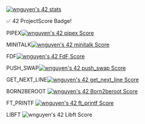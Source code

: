
[![wnguyen's 42 stats](https://badge42.vercel.app/api/v2/cljml7673010608mgqsigylm6/stats?cursusId=21&coalitionId=46)](https://github.com/JaeSeoKim/badge42)

✅ 42 ProjectScore Badge!

PIPEX[![wnguyen's 42 pipex Score](https://badge42.vercel.app/api/v2/cljml7673010608mgqsigylm6/project/3141894)](https://github.com/JaeSeoKim/badge42)

MINITALK[![wnguyen's 42 minitalk Score](https://badge42.vercel.app/api/v2/cljml7673010608mgqsigylm6/project/3141345)](https://github.com/JaeSeoKim/badge42)

FDF[![wnguyen's 42 FdF Score](https://badge42.vercel.app/api/v2/cljml7673010608mgqsigylm6/project/3117209)](https://github.com/JaeSeoKim/badge42)

PUSH_SWAP[![wnguyen's 42 push_swap Score](https://badge42.vercel.app/api/v2/cljml7673010608mgqsigylm6/project/3083970)](https://github.com/JaeSeoKim/badge42)

GET_NEXT_LINE[![wnguyen's 42 get_next_line Score](https://badge42.vercel.app/api/v2/cljml7673010608mgqsigylm6/project/2915708)](https://github.com/JaeSeoKim/badge42)

BORN2BEROOT
[![wnguyen's 42 Born2beroot Score](https://badge42.vercel.app/api/v2/cljml7673010608mgqsigylm6/project/2916383)](https://github.com/JaeSeoKim/badge42)

FT_PRINTF
[![wnguyen's 42 ft_printf Score](https://badge42.vercel.app/api/v2/cljml7673010608mgqsigylm6/project/2904421)](https://github.com/JaeSeoKim/badge42)

LIBFT
![wnguyen's 42 Libft Score](https://badge42.vercel.app/api/v2/cljml7673010608mgqsigylm6/project/2868860)
